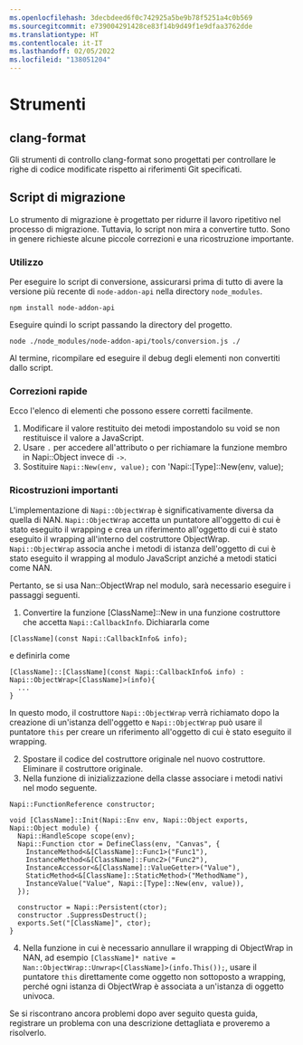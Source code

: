 ```yaml
---
ms.openlocfilehash: 3decbdeed6f0c742925a5be9b78f5251a4c0b569
ms.sourcegitcommit: e739004291428ce83f14b9d49f1e9dfaa3762dde
ms.translationtype: HT
ms.contentlocale: it-IT
ms.lasthandoff: 02/05/2022
ms.locfileid: "138051204"
---
```

# <a name="tools"></a>Strumenti

## <a name="clang-format"></a>clang-format

Gli strumenti di controllo clang-format sono progettati per controllare le righe di codice modificate rispetto ai riferimenti Git specificati.

## <a name="migration-script"></a>Script di migrazione

Lo strumento di migrazione è progettato per ridurre il lavoro ripetitivo nel processo di migrazione. Tuttavia, lo script non mira a convertire tutto. Sono in genere richieste alcune piccole correzioni e una ricostruzione importante.

### <a name="how-to-use"></a>Utilizzo

Per eseguire lo script di conversione, assicurarsi prima di tutto di avere la versione più recente di `node-addon-api` nella directory `node_modules`.
```
npm install node-addon-api
```

Eseguire quindi lo script passando la directory del progetto.
```
node ./node_modules/node-addon-api/tools/conversion.js ./
```

Al termine, ricompilare ed eseguire il debug degli elementi non convertiti dallo script.


### <a name="quick-fixes"></a>Correzioni rapide
Ecco l'elenco di elementi che possono essere corretti facilmente.
  1. Modificare il valore restituito dei metodi impostandolo su void se non restituisce il valore a JavaScript.
  2. Usare `.` per accedere all'attributo o per richiamare la funzione membro in Napi::Object invece di `->`.
  3. Sostituire `Napi::New(env, value);` con 'Napi::[Type]::New(env, value);


### <a name="major-reconstructions"></a>Ricostruzioni importanti
L'implementazione di `Napi::ObjectWrap` è significativamente diversa da quella di NAN. `Napi::ObjectWrap` accetta un puntatore all'oggetto di cui è stato eseguito il wrapping e crea un riferimento all'oggetto di cui è stato eseguito il wrapping all'interno del costruttore ObjectWrap. `Napi::ObjectWrap` associa anche i metodi di istanza dell'oggetto di cui è stato eseguito il wrapping al modulo JavaScript anziché a metodi statici come NAN.

Pertanto, se si usa Nan::ObjectWrap nel modulo, sarà necessario eseguire i passaggi seguenti.

  1. Convertire la funzione [ClassName]::New in una funzione costruttore che accetta `Napi::CallbackInfo`. Dichiararla come
```
[ClassName](const Napi::CallbackInfo& info);
```
e definirla come
```
[ClassName]::[ClassName](const Napi::CallbackInfo& info) : Napi::ObjectWrap<[ClassName]>(info){
  ...
}
```
In questo modo, il costruttore `Napi::ObjectWrap` verrà richiamato dopo la creazione di un'istanza dell'oggetto e `Napi::ObjectWrap` può usare il puntatore `this` per creare un riferimento all'oggetto di cui è stato eseguito il wrapping.

  2. Spostare il codice del costruttore originale nel nuovo costruttore. Eliminare il costruttore originale.
  3. Nella funzione di inizializzazione della classe associare i metodi nativi nel modo seguente.
```
Napi::FunctionReference constructor;

void [ClassName]::Init(Napi::Env env, Napi::Object exports, Napi::Object module) {
  Napi::HandleScope scope(env);
  Napi::Function ctor = DefineClass(env, "Canvas", {
    InstanceMethod<&[ClassName]::Func1>("Func1"),
    InstanceMethod<&[ClassName]::Func2>("Func2"),
    InstanceAccessor<&[ClassName]::ValueGetter>("Value"),
    StaticMethod<&[ClassName]::StaticMethod>("MethodName"),
    InstanceValue("Value", Napi::[Type]::New(env, value)),
  });

  constructor = Napi::Persistent(ctor);
  constructor .SuppressDestruct();
  exports.Set("[ClassName]", ctor);
}
```
  4. Nella funzione in cui è necessario annullare il wrapping di ObjectWrap in NAN, ad esempio `[ClassName]* native = Nan::ObjectWrap::Unwrap<[ClassName]>(info.This());`, usare il puntatore `this` direttamente come oggetto non sottoposto a wrapping, perché ogni istanza di ObjectWrap è associata a un'istanza di oggetto univoca.


Se si riscontrano ancora problemi dopo aver seguito questa guida, registrare un problema con una descrizione dettagliata e proveremo a risolverlo.
